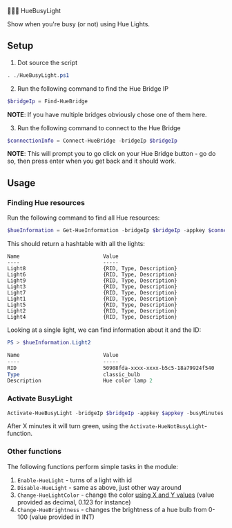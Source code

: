 🚨🚨🚨 HueBusyLight

Show when you're busy (or not) using Hue Lights.

## Setup

1. Dot source the script

```powershell
. ./HueBusyLight.ps1
```

2. Run the following command to find the Hue Bridge IP

```powershell
$bridgeIp = Find-HueBridge
```

**NOTE**: If you have multiple bridges obviously chose one of them here.

3. Run the following command to connect to the Hue Bridge

```powershell
$connectionInfo = Connect-HueBridge -bridgeIp $bridgeIp
```

**NOTE**: This will prompt you to go click on your Hue Bridge button - go do so, then press enter when you get back and it should work.

## Usage

### Finding Hue resources

Run the following command to find all Hue resources:

```powershell
$hueInformation = Get-HueInformation -bridgeIp $bridgeIp -appkey $connectionInfo.Username
```

This should return a hashtable with all the lights:

```
Name                           Value
----                           -----
Light8                         {RID, Type, Description}
Light6                         {RID, Type, Description}
Light9                         {RID, Type, Description}
Light3                         {RID, Type, Description}
Light7                         {RID, Type, Description}
Light1                         {RID, Type, Description}
Light5                         {RID, Type, Description}
Light2                         {RID, Type, Description}
Light4                         {RID, Type, Description}
```

Looking at a single light, we can find information about it and the ID:

```powershell
PS > $hueInformation.Light2

Name                           Value
----                           -----
RID                            50908fda-xxxx-xxxx-b5c5-18a79924f540
Type                           classic_bulb
Description                    Hue color lamp 2
```

### Activate BusyLight

```powershell
Activate-HueBusyLight -bridgeIp $bridgeIp -appkey $appkey -busyMinutes 1
```

After X minutes it will turn green, using the `Activate-HueNotBusyLight`-function.

### Other functions

The following functions perform simple tasks in the module:

1. `Enable-HueLight` - turns of a light with id
2. `Disable-HueLight` - same as above, just other way around
3. `Change-HueLightColor` - change the color [using X and Y values](https://www.enigmaticdevices.com/philips-hue-lights-popular-xy-color-values/) (value provided as decimal, 0.123 for instance)
4. `Change-HueBrightness` - changes the brightness of a hue bulb from 0-100 (value provided in INT)
